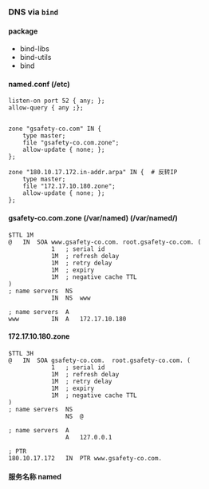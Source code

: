 ### DNS via ```bind```
#### package
- bind-libs
- bind-utils
- bind

#### named.conf (/etc)
```
listen-on port 52 { any; };
allow-query { any ;};


zone "gsafety-co.com" IN {
    type master;
    file "gsafety-co.com.zone";
    allow-update { none; };
};

zone "180.10.17.172.in-addr.arpa" IN {  # 反转IP
    type master;
    file "172.17.10.180.zone";
    allow-update { none; };
};
```

#### gsafety-co.com.zone (/var/named) (/var/named/)
```
$TTL 1M
@   IN  SOA www.gsafety-co.com. root.gsafety-co.com. (
            1   ; serial id
            1M  ; refresh delay
            1M  ; retry delay
            1M  ; expiry
            1M  ; negative cache TTL
)
; name servers  NS
            IN  NS  www

; name servers  A
www         IN  A   172.17.10.180
```

#### 172.17.10.180.zone
```
$TTL 3H
@   IN  SOA gsafety-co.com.  root.gsafety-co.com. (
            1   ; serial id
            1M  ; refresh delay
            1M  ; retry delay
            1M  ; expiry
            1M  ; negative cache TTL
)
; name servers  NS
                NS  @

; name servers  A
                A   127.0.0.1

; PTR
180.10.17.172   IN  PTR www.gsafety-co.com.
```

#### 服务名称 named
